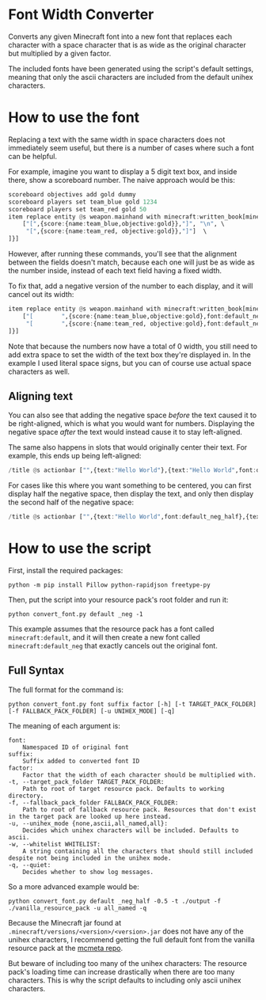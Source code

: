 # Font Width Converter
Converts any given Minecraft font into a new font that replaces each character with a space character that is as wide as the original character but multiplied by a given factor.

The included fonts have been generated using the script's default settings, meaning that only the ascii characters are included from the default unihex characters.

# How to use the font
Replacing a text with the same width in space characters does not immediately seem useful, but there is a number of cases where such a font can be helpful.

For example, imagine you want to display a 5 digit text box, and inside there, show a scoreboard number.
The naive approach would be this:
```hs
scoreboard objectives add gold dummy
scoreboard players set team_blue gold 1234
scoreboard players set team_red gold 50
item replace entity @s weapon.mainhand with minecraft:written_book[minecraft:written_book_content={author:"",title:"",pages:[ \
    ["[",{score:{name:team_blue,objective:gold}},"]", "\n", \
     "[",{score:{name:team_red, objective:gold}},"]"]  \
]}]
```
However, after running these commands, you'll see that the alignment between the fields doesn't match, because each one will just be as wide as the number inside, instead of each text field having a fixed width.

To fix that, add a negative version of the number to each display, and it will cancel out its width:
```hs
item replace entity @s weapon.mainhand with minecraft:written_book[minecraft:written_book_content={author:"",title:"",pages:[ \
    ["[        ",{score:{name:team_blue,objective:gold},font:default_neg},{score:{name:team_blue,objective:gold}},"]", "\n", \
     "[        ",{score:{name:team_red, objective:gold},font:default_neg},{score:{name:team_red,objective:gold}},"]"]  \
]}]
```
Note that because the numbers now have a total of 0 width, you still need to add extra space to set the width of the text box they're displayed in. In the example I used literal space signs, but you can of course use actual space characters as well.

## Aligning text
You can also see that adding the negative space *before* the text caused it to be right-aligned, which is what you would want for numbers. Displaying the negative space *after* the text would instead cause it to stay left-aligned.

The same also happens in slots that would originally center their text. For example, this ends up being left-aligned:
```hs
/title @s actionbar ["",{text:"Hello World"},{text:"Hello World",font:default_neg}]
```
For cases like this where you want something to be centered, you can first display half the negative space, then display the text, and only then display the second half of the negative space:
```hs
/title @s actionbar ["",{text:"Hello World",font:default_neg_half},{text:"Hello World"},{text:"Hello World",font:default_neg_half}]
```

# How to use the script
First, install the required packages:
```shell
python -m pip install Pillow python-rapidjson freetype-py
```
Then, put the script into your resource pack's root folder and run it:
```shell
python convert_font.py default _neg -1
```
This example assumes that the resource pack has a font called `minecraft:default`, and it will then create a new font called `minecraft:default_neg` that exactly cancels out the original font.

## Full Syntax
The full format for the command is:
```shell
python convert_font.py font suffix factor [-h] [-t TARGET_PACK_FOLDER] [-f FALLBACK_PACK_FOLDER] [-u UNIHEX_MODE] [-q]
```
The meaning of each argument is:
```
font:
    Namespaced ID of original font
suffix:
    Suffix added to converted font ID
factor:
    Factor that the width of each character should be multiplied with.
-t, --target_pack_folder TARGET_PACK_FOLDER:
    Path to root of target resource pack. Defaults to working directory.
-f, --fallback_pack_folder FALLBACK_PACK_FOLDER:
    Path to root of fallback resource pack. Resources that don't exist in the target pack are looked up here instead.
-u, --unihex_mode {none,ascii,all_named,all}:
    Decides which unihex characters will be included. Defaults to ascii.
-w, --whitelist WHITELIST:
    A string containing all the characters that should still included despite not being included in the unihex mode.
-q, --quiet:
    Decides whether to show log messages.
```

So a more advanced example would be:
```shell
python convert_font.py default _neg_half -0.5 -t ./output -f ./vanilla_resource_pack -u all_named -q
```

Because the Minecraft jar found at `.minecraft/versions/<version>/<version>.jar` does not have any of the unihex characters, I recommend getting the full default font from the vanilla resource pack at the [mcmeta repo](<https://github.com/misode/mcmeta/tree/assets>).

But beware of including too many of the unihex characters: The resource pack's loading time can increase drastically when there are too many characters. This is why the script defaults to including only ascii unihex characters.
